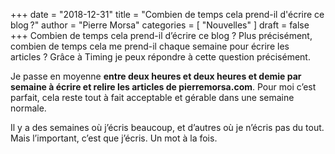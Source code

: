+++
date        = "2018-12-31"
title       = "Combien de temps cela prend-il d'écrire ce blog ?"
author      = "Pierre Morsa"
categories  = [ "Nouvelles" ]
draft       = false
+++
Combien de temps cela prend-il d’écrire ce blog ? Plus précisément, combien de temps cela me prend-il chaque semaine pour écrire les articles ? Grâce à Timing je peux répondre à cette question précisément.

Je passe en moyenne **entre deux heures et deux heures et demie par semaine à écrire et relire les articles de pierremorsa.com**. Pour moi c’est parfait, cela reste tout à fait acceptable et gérable dans une semaine normale.

Il y a des semaines où j’écris beaucoup, et d’autres où je n’écris pas du tout. Mais l’important, c’est que j’écris. Un mot à la fois.